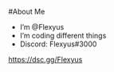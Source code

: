 #About Me

-  I’m @Flexyus
-  I’m coding different things
- Discord: Flexyus#3000



https://dsc.gg/Flexyus
